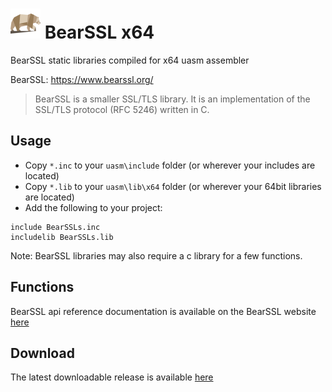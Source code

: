 # ![](../../assets/BearSSL.png) BearSSL x64

BearSSL static libraries compiled for x64 uasm assembler 

BearSSL: https://www.bearssl.org/

> BearSSL is a smaller SSL/TLS library. It is an implementation of the SSL/TLS protocol (RFC 5246) written in C.
>

## Usage

* Copy `*.inc` to your `uasm\include` folder (or wherever your includes are located)
* Copy `*.lib` to your `uasm\lib\x64` folder (or wherever your 64bit libraries are located)
* Add the following to your project:
```assembly
include BearSSLs.inc
includelib BearSSLs.lib
```
Note: BearSSL libraries may also require a c library for a few functions.

## Functions

BearSSL api reference documentation is available on the BearSSL website [here](https://www.bearssl.org/apidoc/index.html)

## Download

The latest downloadable release is available [here](https://github.com/mrfearless/libraries/blob/master/releases/BearSSL_x64.zip?raw=true)